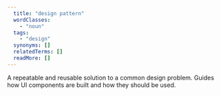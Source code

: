 ```yaml
---
  title: "design pattern"
  wordClasses:
    - "noun"
  tags:
    - "design"
  synonyms: []
  relatedTerms: []
  readMore: []
---
```

A repeatable and reusable solution to a common design problem. Guides how UI components are built and how they should be used.
